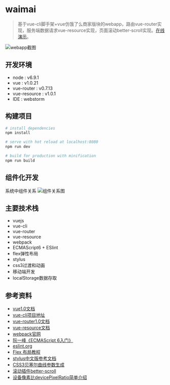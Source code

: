 # waimai

> 基于vue-cli脚手架+vue仿饿了么商家版块的webapp，路由vue-router实现，服务端数据请求vue-resource实现，页面滚动better-scroll实现。[在线演示](http://uranux.com:8080/#!/goods)。

![webapp截图](http://arthas.com.cn/images/waimaiweb2.png)

## 开发环境
- node : v6.9.1
- vue : v1.0.21
- vue-router : v0.7.13 
- vue-resource : v1.0.1
- IDE : webstorm 

## 构建项目

``` bash
# install dependencies
npm install

# serve with hot reload at localhost:8080
npm run dev

# build for production with minification
npm run build

```

## 组件化开发
系统中组件关系
![组件关系图](http://ob9qd20l4.bkt.clouddn.com/components.png)

## 主要技术栈
- vuejs
- vue-cli
- vue-router
- vue-resource
- webpack
- ECMAScript6 + ESlint
- flex弹性布局
- stylus
- css3过渡和动画
- 移动端开发
- localStorage数据存取

## 参考资料
- [vue1.0文档](http://vuejs.org.cn/guide/)
- [vue-cli项目地址](https://github.com/vuejs/vue-cli)
- [vue-router1.0文档](https://github.com/vuejs/vue-router/tree/1.0/docs/zh-cn)
- [vue-resource文档](https://github.com/pagekit/vue-resource/blob/master/docs/http.md)
- [webpack官网](https://webpack.js.org/)
- [阮一峰《ECMAScript 6入门》](http://es6.ruanyifeng.com/)
- [eslint.org](http://eslint.org/)
- [Flex 布局教程](http://www.ruanyifeng.com/blog/2015/07/flex-grammar.html?utm_source=tuicool)
- [stylus中文版参考文档](http://www.zhangxinxu.com/jq/stylus/)
- [CSS3贝塞尔曲线参数生成](http://cubic-bezier.com/#.17,.67,.83,.67)
- [滚动插件better-scroll](https://github.com/ustbhuangyi/better-scroll)
- [设备像素比devicePixelRatio简单介绍](http://www.zhangxinxu.com/wordpress/2012/08/window-devicepixelratio/)